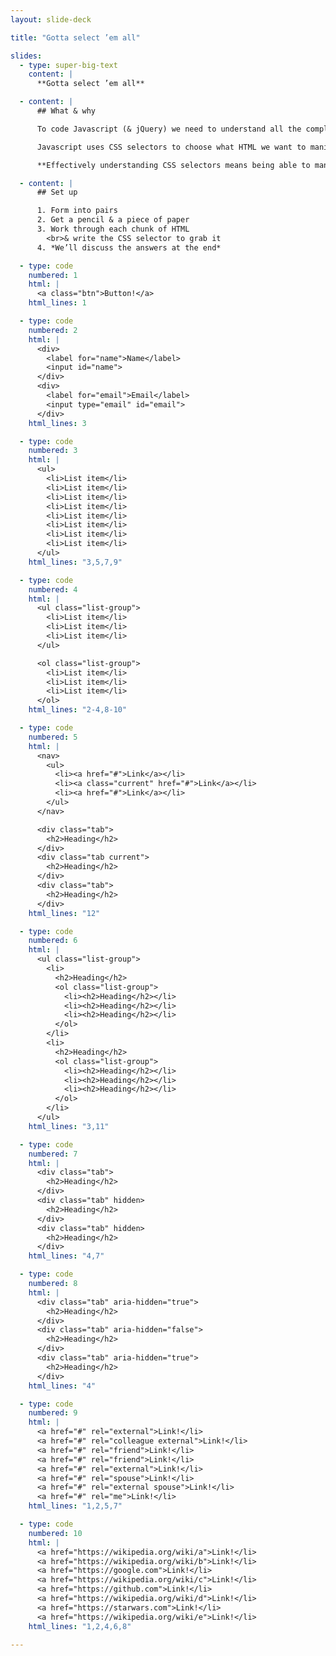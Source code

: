 ```yaml
---
layout: slide-deck

title: "Gotta select ’em all"

slides:
  - type: super-big-text
    content: |
      **Gotta select ’em all**

  - content: |
      ## What & why

      To code Javascript (& jQuery) we need to understand all the complex CSS selectors.

      Javascript uses CSS selectors to choose what HTML we want to manipulate.

      **Effectively understanding CSS selectors means being able to manipulate HTML.**

  - content: |
      ## Set up

      1. Form into pairs
      2. Get a pencil & a piece of paper
      3. Work through each chunk of HTML
        <br>& write the CSS selector to grab it
      4. *We’ll discuss the answers at the end*

  - type: code
    numbered: 1
    html: |
      <a class="btn">Button!</a>
    html_lines: 1

  - type: code
    numbered: 2
    html: |
      <div>
        <label for="name">Name</label>
        <input id="name">
      </div>
      <div>
        <label for="email">Email</label>
        <input type="email" id="email">
      </div>
    html_lines: 3

  - type: code
    numbered: 3
    html: |
      <ul>
        <li>List item</li>
        <li>List item</li>
        <li>List item</li>
        <li>List item</li>
        <li>List item</li>
        <li>List item</li>
        <li>List item</li>
        <li>List item</li>
      </ul>
    html_lines: "3,5,7,9"

  - type: code
    numbered: 4
    html: |
      <ul class="list-group">
        <li>List item</li>
        <li>List item</li>
        <li>List item</li>
      </ul>

      <ol class="list-group">
        <li>List item</li>
        <li>List item</li>
        <li>List item</li>
      </ol>
    html_lines: "2-4,8-10"

  - type: code
    numbered: 5
    html: |
      <nav>
        <ul>
          <li><a href="#">Link</a></li>
          <li><a class="current" href="#">Link</a></li>
          <li><a href="#">Link</a></li>
        </ul>
      </nav>

      <div class="tab">
        <h2>Heading</h2>
      </div>
      <div class="tab current">
        <h2>Heading</h2>
      </div>
      <div class="tab">
        <h2>Heading</h2>
      </div>
    html_lines: "12"

  - type: code
    numbered: 6
    html: |
      <ul class="list-group">
        <li>
          <h2>Heading</h2>
          <ol class="list-group">
            <li><h2>Heading</h2></li>
            <li><h2>Heading</h2></li>
            <li><h2>Heading</h2></li>
          </ol>
        </li>
        <li>
          <h2>Heading</h2>
          <ol class="list-group">
            <li><h2>Heading</h2></li>
            <li><h2>Heading</h2></li>
            <li><h2>Heading</h2></li>
          </ol>
        </li>
      </ul>
    html_lines: "3,11"

  - type: code
    numbered: 7
    html: |
      <div class="tab">
        <h2>Heading</h2>
      </div>
      <div class="tab" hidden>
        <h2>Heading</h2>
      </div>
      <div class="tab" hidden>
        <h2>Heading</h2>
      </div>
    html_lines: "4,7"

  - type: code
    numbered: 8
    html: |
      <div class="tab" aria-hidden="true">
        <h2>Heading</h2>
      </div>
      <div class="tab" aria-hidden="false">
        <h2>Heading</h2>
      </div>
      <div class="tab" aria-hidden="true">
        <h2>Heading</h2>
      </div>
    html_lines: "4"

  - type: code
    numbered: 9
    html: |
      <a href="#" rel="external">Link!</li>
      <a href="#" rel="colleague external">Link!</li>
      <a href="#" rel="friend">Link!</li>
      <a href="#" rel="friend">Link!</li>
      <a href="#" rel="external">Link!</li>
      <a href="#" rel="spouse">Link!</li>
      <a href="#" rel="external spouse">Link!</li>
      <a href="#" rel="me">Link!</li>
    html_lines: "1,2,5,7"

  - type: code
    numbered: 10
    html: |
      <a href="https://wikipedia.org/wiki/a">Link!</li>
      <a href="https://wikipedia.org/wiki/b">Link!</li>
      <a href="https://google.com">Link!</li>
      <a href="https://wikipedia.org/wiki/c">Link!</li>
      <a href="https://github.com">Link!</li>
      <a href="https://wikipedia.org/wiki/d">Link!</li>
      <a href="https://starwars.com">Link!</li>
      <a href="https://wikipedia.org/wiki/e">Link!</li>
    html_lines: "1,2,4,6,8"

---
```

